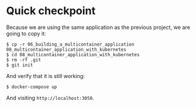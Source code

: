 # Quick checkpoint

Because we are using the same application as the previous project, we are going to copy it:

```
$ cp -r 06_building_a_multicontainer_application 08_multicontainer_application_with_kubernetes 
$ cd 08_multicontainer_application_with_kubernetes
$ rm -rf .git
$ git init
```

And verify that it is still working:

```
$ docker-compose up
```

And visiting `http://localhost:3050`.

